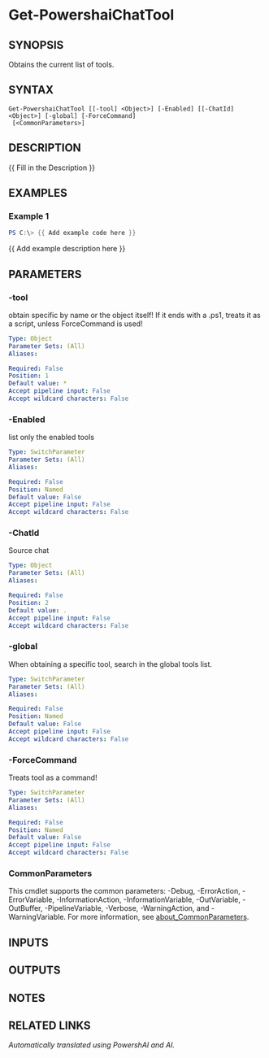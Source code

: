 ﻿---
external help file: powershai-help.xml
Module Name: powershai
online version:
schema: 2.0.0
---

# Get-PowershaiChatTool

## SYNOPSIS
Obtains the current list of tools.

## SYNTAX

```
Get-PowershaiChatTool [[-tool] <Object>] [-Enabled] [[-ChatId] <Object>] [-global] [-ForceCommand]
 [<CommonParameters>]
```

## DESCRIPTION
{{ Fill in the Description }}

## EXAMPLES

### Example 1
```powershell
PS C:\> {{ Add example code here }}
```

{{ Add example description here }}

## PARAMETERS

### -tool
obtain specific by name or the object itself!
If it ends with a .ps1, treats it as a script, unless ForceCommand is used!

```yaml
Type: Object
Parameter Sets: (All)
Aliases:

Required: False
Position: 1
Default value: *
Accept pipeline input: False
Accept wildcard characters: False
```

### -Enabled
list only the enabled tools

```yaml
Type: SwitchParameter
Parameter Sets: (All)
Aliases:

Required: False
Position: Named
Default value: False
Accept pipeline input: False
Accept wildcard characters: False
```

### -ChatId
Source chat

```yaml
Type: Object
Parameter Sets: (All)
Aliases:

Required: False
Position: 2
Default value: .
Accept pipeline input: False
Accept wildcard characters: False
```

### -global
When obtaining a specific tool, search in the global tools list.

```yaml
Type: SwitchParameter
Parameter Sets: (All)
Aliases:

Required: False
Position: Named
Default value: False
Accept pipeline input: False
Accept wildcard characters: False
```

### -ForceCommand
Treats tool as a command!

```yaml
Type: SwitchParameter
Parameter Sets: (All)
Aliases:

Required: False
Position: Named
Default value: False
Accept pipeline input: False
Accept wildcard characters: False
```

### CommonParameters
This cmdlet supports the common parameters: -Debug, -ErrorAction, -ErrorVariable, -InformationAction, -InformationVariable, -OutVariable, -OutBuffer, -PipelineVariable, -Verbose, -WarningAction, and -WarningVariable. For more information, see [about_CommonParameters](http://go.microsoft.com/fwlink/?LinkID=113216).

## INPUTS

## OUTPUTS

## NOTES

## RELATED LINKS



<!--PowershaiAiDocBlockStart-->
_Automatically translated using PowershAI and AI._
<!--PowershaiAiDocBlockEnd-->
